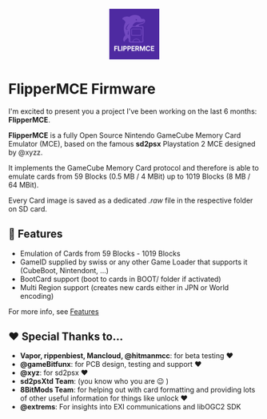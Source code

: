 <p align="center">
    <img src="images/FlipperMCE.svg" alt="FlipperMCE Logo" width="20%">
</p>

# FlipperMCE Firmware

I'm excited to present you a project I've been working on the last 6 months: **FlipperMCE**.

**FlipperMCE** is a fully Open Source Nintendo GameCube Memory Card Emulator (MCE), based on the famous **sd2psx** Playstation 2 MCE designed by @xyzz.

It implements the GameCube Memory Card protocol and therefore is able to emulate cards from 59 Blocks (0.5 MB / 4 MBit) up to 1019 Blocks (8 MB / 64 MBit).

Every Card image is saved as a dedicated *.raw* file in the respective folder on SD card.


## 🚀 Features

- Emulation of Cards from 59 Blocks - 1019 Blocks
- GameID supplied by swiss or any other Game Loader that supports it (CubeBoot, Nintendont, ...)
- BootCard support (boot to cards in BOOT/ folder if activated)
- Multi Region support (creates new cards either in JPN or World encoding)

For more info, see [Features](features.md)


## ❤️ Special Thanks to...

- **Vapor, rippenbiest, Mancloud, @hitmanmcc**: for beta testing ❤️
- **@gameBitfunx**: for PCB design, testing and support ❤️
- **@xyz**: for sd2psx ❤️
- **sd2psXtd Team**: (you know who you are 😉 )
- **8BitMods Team**: for helping out with card formatting and providing lots of other useful information for things like unlock ❤️
- **@extrems**: For insights into EXI communications and libOGC2 SDK

